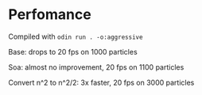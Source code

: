 # Perfomance

Compiled with `odin run . -o:aggressive`

Base: drops to 20 fps on 1000 particles

Soa: almost no improvement, 20 fps on 1100 particles

Convert n^2 to n^2/2: 3x faster, 20 fps on 3000 particles